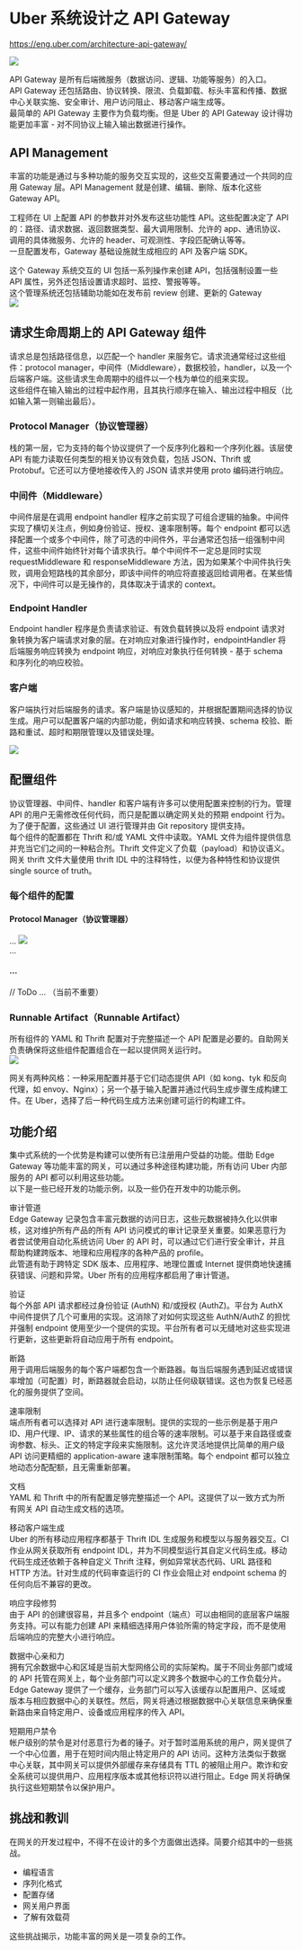 # Uber 系统设计之 API Gateway
https://eng.uber.com/architecture-api-gateway/  
  
![](./api-platform-768x411.png)  

API Gateway 是所有后端微服务（数据访问、逻辑、功能等服务）的入口。  
API Gateway 还包括路由、协议转换、限流、负载卸载、标头丰富和传播、数据中心关联实施、安全审计、用户访问阻止、移动客户端生成等。  
最简单的 API Gateway 主要作为负载均衡。但是 Uber 的 API Gateway 设计得功能更加丰富 - 对不同协议上输入输出数据进行操作。

## API Management
丰富的功能是通过与多种功能的服务交互实现的，这些交互需要通过一个共同的应用 Gateway 层。API Management 就是创建、编辑、删除、版本化这些 Gateway API。  
  
工程师在 UI 上配置 API 的参数并对外发布这些功能性 API。这些配置决定了 API 的：路径、请求数据、返回数据类型、最大调用限制、允许的 app、通讯协议、调用的具体微服务、允许的 header、可观测性、字段匹配确认等等。  
一旦配置发布，Gateway 基础设施就生成相应的 API 及客户端 SDK。  
  
这个 Gateway 系统交互的 UI 包括一系列操作来创建 API，包括强制设置一些 API 属性，另外还包括设置请求超时、监控、警报等等。  
这个管理系统还包括辅助功能如在发布前 review 创建、更新的 Gateway  
![](./api-management.png)  
  
## 请求生命周期上的 API Gateway 组件
请求总是包括路径信息，以匹配一个 handler 来服务它。请求流通常经过这些组件：protocol manager，中间件（Middleware），数据校验，handler，以及一个后端客户端。这些请求生命周期中的组件以一个栈为单位的组来实现。  
这些组件在输入输出的过程中起作用，且其执行顺序在输入、输出过程中相反（比如输入第一则输出最后）。
  
### Protocol Manager（协议管理器）
栈的第一层，它为支持的每个协议提供了一个反序列化器和一个序列化器。该层使 API 有能力读取任何类型的相关协议有效负载，包括 JSON、Thrift 或 Protobuf。它还可以方便地接收传入的 JSON 请求并使用 proto 编码进行响应。  
  
### 中间件（Middleware）
中间件层是在调用 endpoint handler 程序之前实现了可组合逻辑的抽象。中间件实现了横切关注点，例如身份验证、授权、速率限制等。每个 endpoint 都可以选择配置一个或多个中间件，除了可选的中间件外，平台通常还包括一组强制中间件，这些中间件始终针对每个请求执行。单个中间件不一定总是同时实现 requestMiddleware 和 responseMiddleware 方法，因为如果某个中间件执行失败，调用会短路栈的其余部分，即该中间件的响应将直接返回给调用者。在某些情况下，中间件可以是无操作的，具体取决于请求的 context。  

### Endpoint Handler
Endpoint handler 程序是负责请求验证、有效负载转换以及将 endpoint 请求对象转换为客户端请求对象的层。在对响应对象进行操作时，endpointHandler 将后端服务响应转换为 endpoint 响应，对响应对象执行任何转换 - 基于 schema 和序列化的响应校验。  

### 客户端
客户端执行对后端服务的请求。客户端是协议感知的，并根据配置期间选择的协议生成。用户可以配置客户端的内部功能，例如请求和响应转换、schema 校验、断路和重试、超时和期限管理以及错误处理。  
  
![](./request-lifecycle-3.png)  
  
## 配置组件
协议管理器、中间件、handler 和客户端有许多可以使用配置来控制的行为。管理 API 的用户无需修改任何代码，而只是配置以确定网关处的预期 endpoint 行为。为了便于配置，这些通过 UI 进行管理并由 Git repository 提供支持。  
每个组件的配置都在 Thrift 和/或 YAML 文件中读取。YAML 文件为组件提供信息并充当它们之间的一种粘合剂。Thrift 文件定义了负载（payload）和协议语义。  
网关 thrift 文件大量使用 thrift IDL 中的注释特性，以便为各种特性和协议提供 single source of truth。  

### 每个组件的配置

#### Protocol Manager（协议管理器）
...
![](./protocol-manager-configure.png)  
...

#### ...
// ToDo ... （当前不重要）





### Runnable Artifact（Runnable Artifact）
所有组件的 YAML 和 Thrift 配置对于完整描述一个 API 配置是必要的。自助网关负责确保将这些组件配置组合在一起以提供网关运行时。  
![](./runnable-artifact-6.png)  

网关有两种风格：一种采用配置并基于它们动态提供 API（如 kong、tyk 和反向代理，如 envoy、Nginx）；另一个基于输入配置并通过代码生成步骤生成构建工件。在 Uber，选择了后一种代码生成方法来创建可运行的构建工件。  
  
## 功能介绍
集中式系统的一个优势是构建可以使所有已注册用户受益的功能。借助 Edge Gateway 等功能丰富的网关，可以通过多种途径构建功能，所有访问 Uber 内部服务的 API 都可以利用这些功能。  
以下是一些已经开发的功能示例，以及一些仍在开发中的功能示例。  

审计管道  
Edge Gateway 记录包含丰富元数据的访问日志，这些元数据被持久化以供审核，这对维护所有产品的所有 API 访问模式的审计记录至关重要。如果恶意行为者尝试使用自动化系统访问 Uber 的 API 时，可以通过它们进行安全审计，并且帮助构建跨版本、地理和应用程序的各种产品的 profile。  
此管道有助于跨特定 SDK 版本、应用程序、地理位置或 Internet 提供商地快速捕获错误、问题和异常。Uber 所有的应用程序都启用了审计管道。  

验证  
每个外部 API 请求都经过身份验证 (AuthN) 和/或授权 (AuthZ)。平台为 AuthX 中间件提供了几个可重用的实现。这消除了对如何实现这些 AuthN/AuthZ 的担忧并强制 endpoint 使用至少一个提供的实现。平台所有者可以无缝地对这些实现进行更新，这些更新将自动应用于所有 endpoint。  

断路  
用于调用后端服务的每个客户端都包含一个断路器。每当后端服务遇到延迟或错误率增加（可配置）时，断路器就会启动，以防止任何级联错误。这也为恢复已经恶化的服务提供了空间。  

速率限制  
端点所有者可以选择对 API 进行速率限制。提供的实现的一些示例是基于用户 ID、用户代理、IP、请求的某些属性的组合等的速率限制。可以基于来自路径或查询参数、标头、正文的特定字段来实施限制。这允许灵活地提供比简单的用户级 API 访问更精细的 application-aware 速率限制策略。每个 endpoint 都可以独立地动态分配配额，且无需重新部署。  

文档  
YAML 和 Thrift 中的所有配置足够完整描述一个 API。这提供了以一致方式为所有网关 API 自动生成文档的选项。  

移动客户端生成  
Uber 的所有移动应用程序都基于 Thrift IDL 生成服务和模型以与服务器交互。CI 作业从网关获取所有 endpoint IDL，并为不同模型运行其自定义代码生成。移动代码生成还依赖于各种自定义 Thrift 注释，例如异常状态代码、URL 路径和 HTTP 方法。针对生成的代码审查运行的 CI 作业会阻止对 endpoint schema 的任何向后不兼容的更改。  

响应字段修剪  
由于 API 的创建很容易，并且多个 endpoint（端点）可以由相同的底层客户端服务支持。可以有能力创建 API 来精细选择用户体验所需的特定字段，而不是使用后端响应的完整大小进行响应。  

数据中心亲和力  
拥有冗余数据中心和区域是当前大型网络公司的实际架构。属于不同业务部门或域的 API 托管在网关上，每个业务部门可以定义跨多个数据中心的工作负载分片。Edge Gateway 提供了一个缓存，业务部门可以写入该缓存以配置用户、区域或版本与相应数据中心的关联性。然后，网关将通过根据数据中心关联信息来确保重新路由来自特定用户、设备或应用程序的传入 API。  

短期用户禁令  
帐户级别的禁令是对付恶意行为者的锤子。对于暂时滥用系统的用户，网关提供了一个中心位置，用于在短时间内阻止特定用户的 API 访问。这种方法类似于数据中心关联，其中网关可以提供外部缓存来存储具有 TTL 的被阻止用户。欺诈和安全系统可以提供用户、应用程序版本或其他标识符以进行阻止。Edge 网关将确保执行这些短期禁令以保护用户。  

## 挑战和教训
在网关的开发过程中，不得不在设计的多个方面做出选择。简要介绍其中的一些挑战。  
* 编程语言
* 序列化格式
* 配置存储
* 网关用户界面
* 了解有效载荷
  
这些挑战揭示，功能丰富的网关是一项复杂的工作。  

